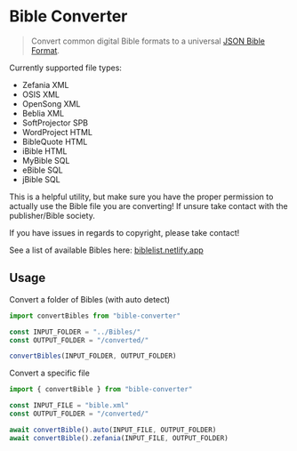 # Bible Converter

> Convert common digital Bible formats to a universal [JSON Bible Format](https://github.com/vassbo/json-bible).

Currently supported file types:

-   Zefania XML
-   OSIS XML
-   OpenSong XML
-   Beblia XML
-   SoftProjector SPB
-   WordProject HTML
-   BibleQuote HTML
-   iBible HTML
-   MyBible SQL
-   eBible SQL
-   jBible SQL

This is a helpful utility, but make sure you have the proper permission to actually use the Bible file you are converting!
If unsure take contact with the publisher/Bible society.

If you have issues in regards to copyright, please take contact!

See a list of available Bibles here: [biblelist.netlify.app](https://biblelist.netlify.app)

## Usage

Convert a folder of Bibles (with auto detect)

```js
import convertBibles from "bible-converter"

const INPUT_FOLDER = "../Bibles/"
const OUTPUT_FOLDER = "/converted/"

convertBibles(INPUT_FOLDER, OUTPUT_FOLDER)
```

Convert a specific file

```js
import { convertBible } from "bible-converter"

const INPUT_FILE = "bible.xml"
const OUTPUT_FOLDER = "/converted/"

await convertBible().auto(INPUT_FILE, OUTPUT_FOLDER)
await convertBible().zefania(INPUT_FILE, OUTPUT_FOLDER)
```
